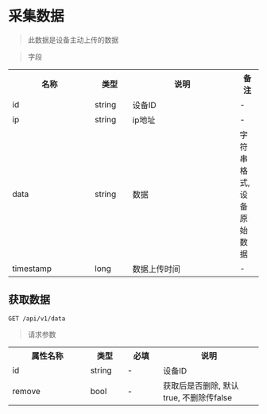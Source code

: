 # 采集数据

> 此数据是设备主动上传的数据

> 字段

<table>
    <tr>
        <th style="width:150px;">名称</th>
        <th style="width:60px;">类型</th>
        <th style="width:200px;">说明</th>
        <th>备注</th>
    </tr>
    <tr>
        <td>id</td>
        <td>string</td>
        <td>设备ID</td>
        <td>-</td>
    </tr>
    <tr>
        <td>ip</td>
        <td>string</td>
        <td>ip地址</td>
        <td>-</td>
    </tr>
    <tr>
        <td>data</td>
        <td>string</td>
        <td>数据</td>
        <td>字符串格式, 设备原始数据</td>
    </tr>
    <tr>
        <td>timestamp</td>
        <td>long</td>
        <td>数据上传时间</td>
        <td>-</td>
    </tr>
</table>

## 获取数据

```
GET /api/v1/data
```
> 请求参数

<table>
    <tr>
        <th style="width:150px;">属性名称</th>
        <th style="width:60px;">类型</th>
        <th style="width:60px;">必填</th>
        <th style="width:200px;">说明</th>
    </tr>
    <tr>
        <td>id</td>
        <td>string</td>
        <td>-</td>
        <td>设备ID</td>
    </tr>
    <tr>
        <td>remove</td>
        <td>bool</td>
        <td>-</td>
        <td>获取后是否删除, 默认true, 不删除传false</td>
    </tr>
</table>